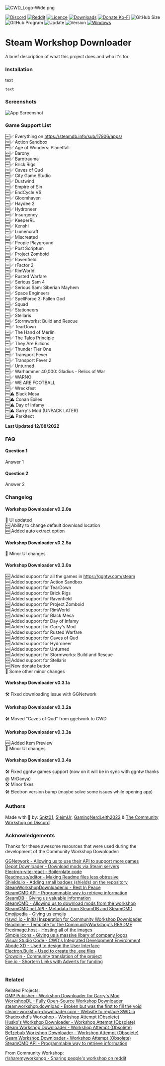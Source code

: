 
![CWD_Logo-Wide.png](https://iili.io/UNMUBa.png)

[![Discord](https://img.shields.io/discord/980492607778091058?color=%235865F2&label=Discord&logo=Discord&style=flat-square)](https://discord.com/invite/TrxaNYb2Vv)
[![Reddit](https://img.shields.io/badge/Reddit-r%2FCommunityWorkshop-orange?style=flat-square&logo=Reddit)](https://www.reddit.com/r/CommunityWorkshop/)
[![Licence](https://img.shields.io/github/license/Community-Workshop-Downloader/CommunityWorkshopMain?color=%23A42E2B&label=Licence&logo=GNU&style=flat-square)](https://www.gnu.org/licenses/gpl-3.0.en.html)
[![Downloads](https://img.shields.io/github/downloads/Community-Workshop-Downloader/CommunityWorkshopMain/total?label=Downloads&logo=GitHub&style=flat-square)](https://github.com/Community-Workshop-Downloader/CommunityWorkshopMain/releases)
[![Donate Ko-Fi](https://img.shields.io/badge/Donate-Ko--Fi-FF5E5B?style=flat-square&logo=Ko-fi)](https://ko-fi.com/communityworkshopdownloader)
![GitHub Size](https://img.shields.io/github/repo-size/Community-Workshop-Downloader/CommunityWorkshopMain?label=Repository%20Size&style=flat-square&logo=Hyper&logoColor=white)
![GitHub Program](https://img.shields.io/github/languages/code-size/Community-Workshop-Downloader/CommunityWorkshopMain?label=Project%20Size&style=flat-square&logo=DocuSign&logoColor=white)
![Update](https://img.shields.io/github/last-commit/Community-Workshop-Downloader/CommunityWorkshopMain?label=Latest%20Update&style=flat-square)
![Version](https://img.shields.io/github/v/tag/Community-Workshop-Downloader/CommunityWorkshopMain?label=Version&style=flat-square&color=lightgrey)
[![Windows](https://img.shields.io/badge/-Windows-%230078D6?style=flat-square&logo=Windows)](https://www.microsoft.com/en-gb/software-download/windows10) 
# Steam Workshop Downloader
A brief description of what this project does and who it's for





### Installation

text

```
text
```
    
### Screenshots
![App Screenshot](https://via.placeholder.com/468x300?text=App+Screenshot+Here)


### Game Support List 
🆓✅ Everything on https://steamdb.info/sub/17906/apps/ \
🆓✅ Action Sandbox\
🆓✅ Age of Wonders: Planetfall\
🆕✅ Barony\
🆕✅ Barotrauma\
🆓✅ Brick Rigs\
🆓✅ Caves of Qud\
🆓✅ City Game Studio\
🆓✅ Dustwind\
🆓✅ Empire of Sin\
🆓✅ EndCycle VS\
🆓✅ Gloomhaven\
🆓✅ Haydee 2\
🆓✅ Hydroneer\
🆕✅ Insurgency\
🆓✅ KeeperRL\
🆓✅ Kenshi\
🆓✅ Lumencraft\
🆓✅ Miscreated\
🆓✅ People Playground\
🆓✅ Post Scriptum\
🆓✅ Project Zomboid\
🆓✅ Ravenfield\
🆓✅ rFactor 2\
🆓✅ RimWorld\
🆓✅ Rusted Warfare\
🆓✅ Serious Sam 4\
🆓✅ Serious Sam: Siberian Mayhem\
🆓✅ Space Engineers\
🆓✅ SpellForce 3: Fallen God\
🆓✅ Squad\
🆓✅ Stationeers\
🆓✅ Stellaris\
🆓✅ Stormworks: Build and Rescue\
🆓✅ TearDown\
🆓✅ The Hand of Merlin\
🆓✅ The Talos Principle\
🆓✅ They Are Billions\
🆓✅ Thunder Tier One\
🆓✅ Transport Fever\
🆓✅ Transport Fever 2\
🆓✅ Unturned\
🆓✅ Warhammer 40,000: Gladius - Relics of War\
🆓✅ WARNO\
🆓✅ WE ARE FOOTBALL\
🆓✅ Wreckfest\
🆓⚠️ Black Mesa\
🆓⚠️ Conan Exiles\
🆓⚠️ Day of Infamy\
🆓⚠️ Garry's Mod (UNPACK LATER)\
🆓⚠️ Parkitect

**Last Updated 12/08/2022**
### FAQ
#### Question 1
Answer 1

#### Question 2
Answer 2


### Changelog
#### Workshop Downloader v0.2.0a
📝 UI updated\
🆕  Ability to change default download location\
🆕  Added auto extract option
#### Workshop Downloader v0.2.5a
📝 Minor UI changes
#### Workshop Downloader v0.3.0a
🆕 Added support for all the games in https://ggntw.com/steam \
🆕 Added support for Action Sandbox\
🆕 Added support for TearDown\
🆕 Added support for Brick Rigs\
🆕 Added support for Ravenfield\
🆕 Added support for Project Zomboid\
🆕 Added support for RimWorld\
🆕 Added support for Black Mesa\
🆕 Added support for Day of Infamy\
🆕 Added support for Garry's Mod\
🆕 Added support for Rusted Warfare\
🆕 Added support for Caves of Qud\
🆕 Added support for Hydroneer\
🆕 Added support for Unturned\
🆕 Added support for Stormworks: Build and Rescue\
🆕 Added support for Stellaris\
🆕  New donate button\
📝 Some other minor changes
#### Workshop Downloader v0.3.1a
🛠️ Fixed downloading issue with GGNetwork
#### Workshop Downloader v0.3.2a
🛠️ Moved "Caves of Qud" from ggetwork to CWD
#### Workshop Downloader v0.3.3a
🆕 Added Item Preview\
📝 Minor UI changes
#### Workshop Downloader v0.3.4a
🛠️ Fixed ggntw games support (now on it will be in sync with ggntw thanks @ MrDanya)\
🛠️ Minor fixes\
🛠️ Electron version bump (maybe solve some issues while opening app)

### Authors
Made with 💖 by: [Snkt01](https://github.com/snkt01), [SlejmUr](https://github.com/SlejmUr), [GamingNerdLeith2022](https://github.com/GamingNerdLeith2020)
& [The Community Workshop on Discord](https://discord.com/invite/TrxaNYb2Vv)

### Acknowledgements
Thanks for these awesome resources that were used during the development of the Community Workshop Downloader:

[GGNetwork - Allowing us to use their API to support more games](https://ggntw.com/steam)\
[Depot Downloader - Download mods via Steam servers](https://github.com/SteamRE/DepotDownloader)\
[Electron-vite-react - Boilerplate code](https://github.com/electron-vite/electron-vite-react)\
[Readme.so/editor - Making Readme files less obtrusive](https://readme.so/)\
[Shields.io - Adding small badges (shields) on the repository](https://shields.io/)\
[SteamWorkshopDownloader.io - Rest In Peace](https://steamworkshopdownloader.io/)\
[SteamCMD API - Programmable way to retrieve information](https://www.steamcmd.net/)\
[SteamDB - Giving us valuable information](https://steamdb.info/sub/17906/apps/)\
[SteamCMD - Allowing us to download mods from the workshop](https://developer.valvesoftware.com/wiki/SteamCMD)\
[SteamCMD.net API - Metadata from SteamDB and SteamCMD](https://www.steamcmd.net/)\
[Emojipedia - Giving us emojis](https://emojipedia.org/)\
[r/swd_io - Initial Insperation for Community Workshop Downloader](https://www.reddit.com/r/swd_io/)\
[Readmine - Template for the CommunityWorkshop's README](https://github.com/mhucka/readmine)\
[Freeimage.host - Hosting all of the images](https://freeimage.host/)\
[Simple Icons - Giving us a massive libary of company logos](https://simpleicons.org/)\
[Visual Studio Code - CWD's Integrated Development Environment](https://code.visualstudio.com/)\
[Abode XD - Used to design the User Interface](https://www.adobe.com/uk/products/xd.html)\
[Electron.Build - Used to create the .exe files](https://www.electron.build/)\
[Crowdin - Community translation of the project](https://crowdin.com/)\
[Exe.io - Shortern Links with Adverts for funding](https://exe.io/)\
[]()\
[]()
### Related

Related Projects:\
[GMP Pubisher - Workshop Downloader for Garry's Mod](https://github.com/WilliamVenner/gmpublisher)\
[WorkshopDL - Fully Open-Source Workshop Downloader](https://github.com/TheVovolo/WorkshopDL)\
[steamworkshop.download - Broken but was the first to fill the void](http://steamworkshop.download/)\
[steam-workshop-downloader.com - Website to replace SWD.io](https://steam-workshop-downloader.com/)\
[Shadoxxhd's Workshop - Workshop Attempt (Obsolete)](https://github.com/shadoxxhd/steamworkshopdownloader)\
[Husko's Workshop Downloader - Workshop Attempt (Obsolete)](https://github.com/Official-Husko/Husko-s-SteamWorkshop-Downloader)\
[Steam Workshop Downloader - Workshop Attempt (Obsolete)](https://github.com/SegoCode/swd)\
[Be1zebub Workshop Downloader - Workshop Attempt (Obsolete)](https://github.com/Be1zebub/Steam-Workshop-Downloader)\
[Geam Workshop Downloader - Workshop Attempt (Obsolete)](https://github.com/Geam/steam_workshop_downloader)\
[SteamCMD API - Programmable way to retrieve information](https://www.steamcmd.net/)\
[]()

From Community Workshop:\
[r/sharemyworkshop - Sharing people's workshop on reddit](https://www.reddit.com/r/sharemyworkshop/)\
[]()
